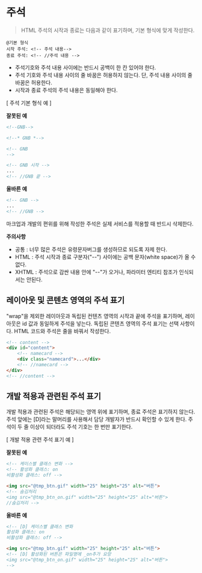 # 주석
> HTML 주석의 시작과 종료는 다음과 같이 표기하며, 기본 형식에 맞게 작성한다.

``` text
@기본 형식
시작 주석: <!-- 주석 내용-->
종료 주석: <!-- //주석 내용 -->
```

* 주석기호와 주석 내용 사이에는 반드시 공백이 한 칸 있어야 한다.
* 주석 기호와 주석 내용 사이의 줄 바꿈은 허용하지 않는다. 단, 주석 내용 사이의 줄바꿈은 허용한다.
* 시작과 종료 주석의 주석 내용은 동일해야 한다.

[ 주석 기본 형식 예 ]

**잘못된 예**
``` html
<!--GNB-->
```
``` html
<!--* GNB *-->
```
``` html
<!-- GNB
-->
```
``` html
<!-- GNB 시작 -->
...
<!-- //GNB 끝 -->
```
**올바른 예**
``` html
<!-- GNB -->
...
<!-- //GNB -->
```

마크업과 개발의 편위를 위해 작성한 주석은 실제 서비스를 적용할 때 반드시 삭제한다.

**주의사항**
* 공통 : 너무 많은 주석은 유령문자버그를 생성하므로 되도록 자제 한다.
* HTML : 주석 시작과 종료 구분자("--") 사이에는 공백 문자(white space)가 올 수 없다.
* XHTML : 주석으로 감싼 내용 안에 "--"가 오거나, 파라미터 엔티티 참조가 인식되서는 안된다.

## 레이아웃 및 콘텐츠 영역의 주석 표기
"wrap"을 제외한 레이아웃과 독립된 컨텐츠 영역의 시작과 끝에 주석을 표기하며, 레이아웃은 id 값과 동일하게 주석을 넣는다. 독립된 콘텐츠 영역의 주석 표기는 선택 사항이다. HTML 코드와 주석은 줄을 바꿔서 작성한다.

``` html
<!-- content -->
<div id="content">
    <!-- namecard -->
    <div class="namecard">...</div>
    <!-- //namecard -->
</div>
<!-- //content -->
```

## 개발 적용과 관련된 주석 표기
개발 적용과 관련된 주석은 해당되는 영역 위에 표기하며, 종료 주석은 표기하지 않는다. 주석 앞에는 [D]라는 말머리를 사용해서 담당 개발자가 반드시 확인할 수 있게 한다. 주석이 두 줄 이상이 되더라도 주석 기호는 한 번만 표기한다.

[ 개발 적용 관련 주석 표기 예 ]

**잘못된 예**
``` html
<!-- 케이스별 클래스 변화 -->
<!-- 활성화 클래스: on
비활성화 클래스: off -->
```
``` html
<img src="@tmp_btn.gif" width="25" height="25" alt="버튼">
<!-- 숨김처리
<img src="@tmp_btn_on.gif" width="25" height="25" alt="버튼">
//숨김처리 -->
```
**올바른 예**
``` html
<!-- [D] 케이스별 클래스 변화
활성화 클래스: on
비활성화 클래스: off -->
```
``` html
<img src="@tmp_btn.gif" width="25" height="25" alt="버튼">
<!-- [D] 활성화된 버튼은 파일명에 _on추가 요망
<img src="@tmp_btn_on.gif" width="25" height="25" alt="버튼">
-->
```